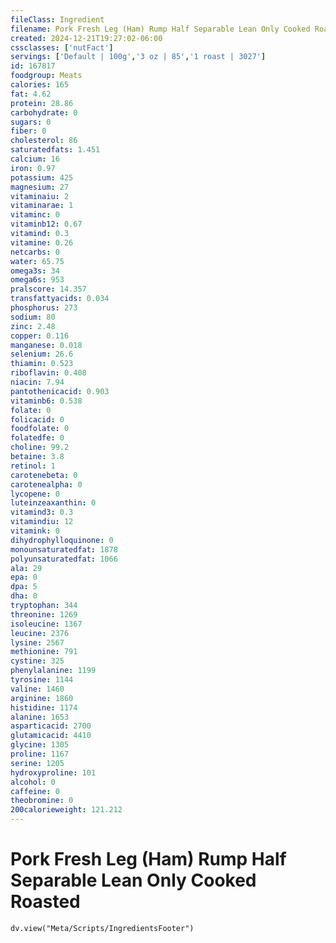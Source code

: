 ```yaml
---
fileClass: Ingredient
filename: Pork Fresh Leg (Ham) Rump Half Separable Lean Only Cooked Roasted
created: 2024-12-21T19:27:02-06:00
cssclasses: ['nutFact']
servings: ['Default | 100g','3 oz | 85','1 roast | 3027']
id: 167817
foodgroup: Meats
calories: 165
fat: 4.62
protein: 28.86
carbohydrate: 0
sugars: 0
fiber: 0
cholesterol: 86
saturatedfats: 1.451
calcium: 16
iron: 0.97
potassium: 425
magnesium: 27
vitaminaiu: 2
vitaminarae: 1
vitaminc: 0
vitaminb12: 0.67
vitamind: 0.3
vitamine: 0.26
netcarbs: 0
water: 65.75
omega3s: 34
omega6s: 953
pralscore: 14.357
transfattyacids: 0.034
phosphorus: 273
sodium: 80
zinc: 2.48
copper: 0.116
manganese: 0.018
selenium: 26.6
thiamin: 0.523
riboflavin: 0.408
niacin: 7.94
pantothenicacid: 0.903
vitaminb6: 0.538
folate: 0
folicacid: 0
foodfolate: 0
folatedfe: 0
choline: 99.2
betaine: 3.8
retinol: 1
carotenebeta: 0
carotenealpha: 0
lycopene: 0
luteinzeaxanthin: 0
vitamind3: 0.3
vitamindiu: 12
vitamink: 0
dihydrophylloquinone: 0
monounsaturatedfat: 1878
polyunsaturatedfat: 1066
ala: 29
epa: 0
dpa: 5
dha: 0
tryptophan: 344
threonine: 1269
isoleucine: 1367
leucine: 2376
lysine: 2567
methionine: 791
cystine: 325
phenylalanine: 1199
tyrosine: 1144
valine: 1460
arginine: 1860
histidine: 1174
alanine: 1653
asparticacid: 2700
glutamicacid: 4410
glycine: 1305
proline: 1167
serine: 1205
hydroxyproline: 101
alcohol: 0
caffeine: 0
theobromine: 0
200calorieweight: 121.212
---
```


# Pork Fresh Leg (Ham) Rump Half Separable Lean Only Cooked Roasted

```dataviewjs
dv.view("Meta/Scripts/IngredientsFooter")
```